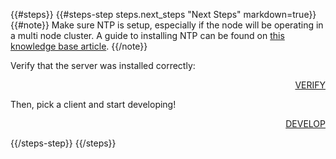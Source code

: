 
{{#steps}}
{{#steps-step steps.next_steps "Next Steps" markdown=true}}
{{#note}}
Make sure NTP is setup, especially if the node will be operating in a multi node cluster. A guide to installing NTP can be found on [this knowledge base article](https://discuss.aerospike.com/t/how-to-configure-ntp-for-aerospike/3907).
{{/note}}

Verify that the server was installed correctly:
<div style="text-align: right;">
<a class="btn btn-primary" href="/docs/operations/verify">VERIFY</a>
</div>

Then, pick a client and start developing!
<div style="text-align: right;">
<a class="btn btn-primary" href="/develop">DEVELOP</a>
</div>

{{/steps-step}}
{{/steps}}

